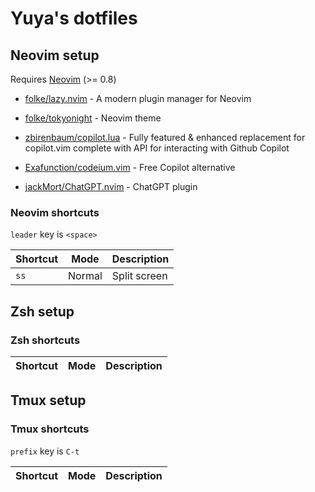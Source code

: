 # Yuya's dotfiles

## Neovim setup

Requires [Neovim](https://neovim.io/) (>= 0.8)

- [folke/lazy.nvim](https://github.com/folke/lazy.nvim) - A modern plugin manager for Neovim
- [folke/tokyonight](https://github.com/folke/tokyonight.nvim) - Neovim theme

- [zbirenbaum/copilot.lua](https://github.com/zbirenbaum/copilot.lua) - Fully featured & enhanced replacement for copilot.vim complete with API for interacting with Github Copilot
- [Exafunction/codeium.vim](https://github.com/Exafunction/codeium.vim) - Free Copilot alternative
- [jackMort/ChatGPT.nvim](https://github.com/jackMort/ChatGPT.nvim) - ChatGPT plugin

### Neovim shortcuts

`leader` key is `<space>`

| Shortcut | Mode   | Description  |
| -------- | ------ | ------------ |
| `ss`     | Normal | Split screen |

## Zsh setup

### Zsh shortcuts

| Shortcut | Mode | Description |
| -------- | ---- | ----------- |

## Tmux setup

### Tmux shortcuts

`prefix` key is `C-t`

| Shortcut | Mode | Description |
| -------- | ---- | ----------- |
